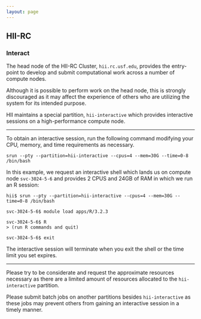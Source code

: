 ```yaml
---
layout: page
---
```


## HII-RC

### Interact

The head node of the HII-RC Cluster, `hii.rc.usf.edu`, provides the entry-point to develop and submit
computational work across a number of compute nodes.

Although it is possible to perform work on the head node, this is strongly discouraged
as it may affect the experience of others who are utilizing the system for its intended purpose.

HII maintains a special partition, `hii-interactive` which provides interactive sessions on a high-performance compute node.

---

To obtain an interactive session, run the following command modifying your CPU, memory, and time requirements as necessary.

```
srun --pty --partition=hii-interactive --cpus=4 --mem=30G --time=0-8 /bin/bash
```

In this example, we request an interactive shell which lands us on compute node `svc-3024-5-6` and
provides 2 CPUS and 24GB of RAM in which we run an R session:

```
hii$ srun --pty --partition=hii-interactive --cpus=4 --mem=30G --time=0-8 /bin/bash

svc-3024-5-6$ module load apps/R/3.2.3

svc-3024-5-6$ R
> (run R commands and quit)

svc-3024-5-6$ exit
```

The interactive session will terminate when you exit the shell or the time limit you set expires.

---

Please try to be considerate and request the approximate resources necessary
as there are a limited amount of resources allocated to the `hii-interactive` partition.

Please submit batch jobs on another partitions besides `hii-interactive` as these jobs may
prevent others from gaining an interactive session in a timely manner.

